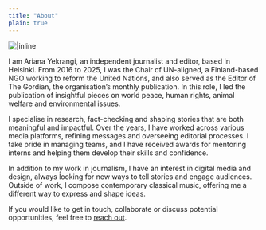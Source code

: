 ```yaml
---
title: "About"
plain: true
---
```


![ |inline](/logo.png)

I am Ariana Yekrangi, an independent journalist and editor, based in Helsinki. From 2016 to 2025, I was the Chair of UN-aligned, a Finland-based NGO working to reform the United Nations, and also served as the Editor of The Gordian, the organisation’s monthly publication. In this role, I led the publication of insightful pieces on world peace, human rights, animal welfare and environmental issues.

I specialise in research, fact-checking and shaping stories that are both meaningful and impactful. Over the years, I have worked across various media platforms, refining messages and overseeing editorial processes. I take pride in managing teams, and I have received awards for mentoring interns and helping them develop their skills and confidence.

In addition to my work in journalism, I have an interest in digital media and design, always looking for new ways to tell stories and engage audiences. Outside of work, I compose contemporary classical music, offering me a different way to express and shape ideas.

If you would like to get in touch, collaborate or discuss potential opportunities, feel free to [reach out](https://forms.gle/QpDs4AfZTi2KCiCF8).
